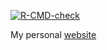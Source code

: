   <!-- badges: start -->
  [![R-CMD-check](https://github.com/beanumber/www/actions/workflows/R-CMD-check.yaml/badge.svg)](https://github.com/beanumber/www/actions/workflows/R-CMD-check.yaml)
  <!-- badges: end -->

My personal [website](https://beanumber.github.io/www)
